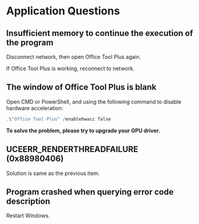# Application Questions

## Insufficient memory to continue the execution of the program

Disconnect network, then open Office Tool Plus again.

If Office Tool Plus is working, reconnect to network.

## The window of Office Tool Plus is blank

Open CMD or PowerShell, and using the following command to disable hardware acceleration:

``` powershell
.\"Office Tool Plus" /enablehwacc false
```

**To solve the problem, please try to upgrade your GPU driver.**

## UCEERR_RENDERTHREADFAILURE (0x88980406)

Solution is same as the previous item.

## Program crashed when querying error code description

Restart Windows.
